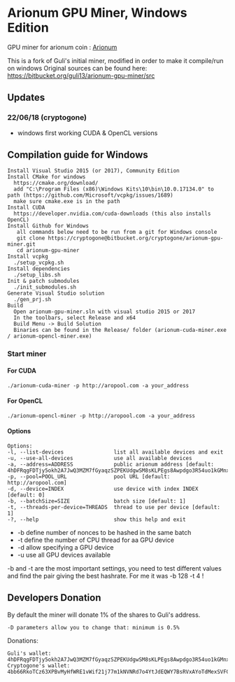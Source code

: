 
# Arionum GPU Miner, Windows Edition #

GPU miner for arionum coin : [Arionum](https://www.arionum.com/)

This is a fork of Guli's initial miner, modified in order to make it compile/run on windows
Original sources can be found here: https://bitbucket.org/guli13/arionum-gpu-miner/src

## Updates ##


### 22/06/18 (cryptogone)

* windows first working CUDA & OpenCL versions

## Compilation guide for Windows ###
    Install Visual Studio 2015 (or 2017), Community Edition
    Install CMake for windows
	  https://cmake.org/download/
      add "C:\Program Files (x86)\Windows Kits\10\bin\10.0.17134.0" to path (https://github.com/Microsoft/vcpkg/issues/1689)
      make sure cmake.exe is in the path
    Install CUDA
      https://developer.nvidia.com/cuda-downloads (this also installs OpenCL)
    Install Github for Windows
       all commands below need to be run from a git for Windows console
       git clone https://cryptogone@bitbucket.org/cryptogone/arionum-gpu-miner.git
	   cd arionum-gpu-miner
    Install vcpkg
      ./setup_vcpkg.sh
    Install dependencies
      ./setup_libs.sh
    Init & patch submodules
      ./init_submodules.sh
    Generate Visual Studio solution
      ./gen_prj.sh
    Build
      Open arionum-gpu-miner.sln with visual studio 2015 or 2017
	  In the toolbars, select Release and x64
	  Build Menu -> Build Solution
	  Binaries can be found in the Release/ folder (arionum-cuda-miner.exe / arionum-opencl-miner.exe)

### Start miner ###

#### For CUDA

    ./arionum-cuda-miner -p http://aropool.com -a your_address

#### For OpenCL

    ./arionum-opencl-miner -p http://aropool.com -a your_address
    
#### Options

    Options:
    -l, --list-devices                list all available devices and exit
    -u, --use-all-devices             use all available devices
    -a, --address=ADDRESS             public arionum address [default: 4hDFRqgFDTjy5okh2A7JwQ3MZM7fGyaqzSZPEKUdgwSM8sKLPEgs8Awpdgo3R54uo1kGMnxujQQpF94qV6SxEjRL]
    -p, --pool=POOL_URL               pool URL [default: http://aropool.com]
    -d, --device=INDEX                use device with index INDEX [default: 0]
    -b, --batchSize=SIZE              batch size [default: 1]
    -t, --threads-per-device=THREADS  thread to use per device [default: 1]
    -?, --help                        show this help and exit

* -b define number of nonces to be hashed in the same batch
* -t define the number of CPU thread for aa GPU device
* -d allow specifying a GPU device
* -u use all GPU devices available

-b and -t are the most important settings, you need to test different values and find the pair giving the best hashrate.
For me it was -b 128 -t 4 !

## Developers Donation

By default the miner will donate 1% of the shares to Guli's address.

    -D parameters allow you to change that: minimum is 0.5%

Donations:

    Guli's wallet: 4hDFRqgFDTjy5okh2A7JwQ3MZM7fGyaqzSZPEKUdgwSM8sKLPEgs8Awpdgo3R54uo1kGMnxujQQpF94qV6SxEjRL
    Cryptogone's wallet: 4bb66RkoTCz63XPBvMyHfWRE1vWif21j77m1kNVNRd7o4YtJdEQWY7BsRVxAYoTdMexSVFGFaekrc3UATTSERwmQ 
